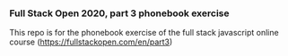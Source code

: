 ### Full Stack Open 2020, part 3 phonebook exercise

This repo is for the phonebook exercise of the full stack javascript online course (https://fullstackopen.com/en/part3)